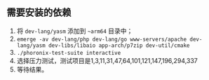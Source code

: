 ## 需要安装的依赖 ##

1. 将 `dev-lang/yasm` 添加到 `~arm64` 目录中；
2. `emerge -av dev-lang/php dev-lang/go www-servers/apache dev-lang/yasm dev-libs/libaio app-arch/p7zip dev-util/cmake`
3. `./phoronix-test-suite interactive`
4. 选择压力测试，测试项目是1,3,11,31,47,64,101,121,147,196,294,337
5. 等待结果。